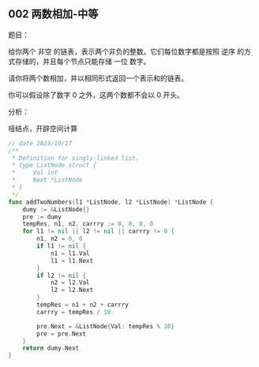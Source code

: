 ## 002 两数相加-中等

题目：

给你两个 非空 的链表，表示两个非负的整数。它们每位数字都是按照 逆序 的方式存储的，并且每个节点只能存储 一位 数字。

请你将两个数相加，并以相同形式返回一个表示和的链表。

你可以假设除了数字 0 之外，这两个数都不会以 0 开头。



分析：

哑结点，开辟空间计算

```go
// date 2023/10/17
/**
 * Definition for singly-linked list.
 * type ListNode struct {
 *     Val int
 *     Next *ListNode
 * }
 */
func addTwoNumbers(l1 *ListNode, l2 *ListNode) *ListNode {
    dumy := &ListNode{}
    pre := dumy
    tempRes, n1, n2, carrry := 0, 0, 0, 0
    for l1 != nil || l2 != nil || carrry != 0 {
        n1, n2 = 0, 0
        if l1 != nil {
            n1 = l1.Val
            l1 = l1.Next
        }
        if l2 != nil {
            n2 = l2.Val
            l2 = l2.Next
        }
        tempRes = n1 + n2 + carrry
        carrry = tempRes / 10

        pre.Next = &ListNode{Val: tempRes % 10}
        pre = pre.Next
    }
    return dumy.Next
}
```
